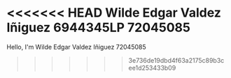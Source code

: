 <<<<<<< HEAD
Wilde Edgar Valdez Iñiguez 6944345LP
72045085
=======
Hello, I'm Wilde Edgar Valdez Iñiguez 
72045085
>>>>>>> 3e736de19dbd4f63a2175c89b3cee1d253433b09
